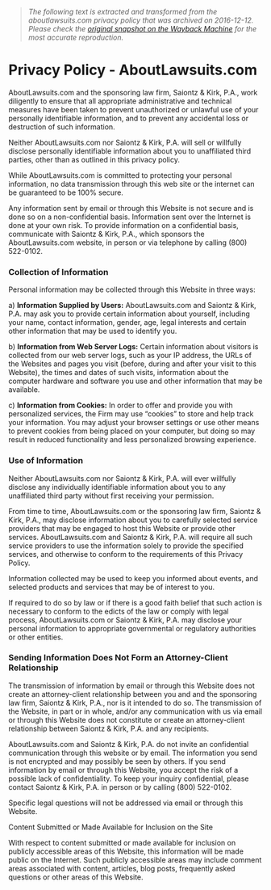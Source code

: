 > *The following text is extracted and transformed from the aboutlawsuits.com privacy policy that was archived on 2016-12-12. Please check the [original snapshot on the Wayback Machine](https://web.archive.org/web/20161212215058id_/http%3A//www.aboutlawsuits.com/about/privacy-policy) for the most accurate reproduction.*

# Privacy Policy - AboutLawsuits.com

AboutLawsuits.com and the sponsoring law firm, Saiontz & Kirk, P.A., work diligently to ensure that all appropriate administrative and technical measures have been taken to prevent unauthorized or unlawful use of your personally identifiable information, and to prevent any accidental loss or destruction of such information.

Neither AboutLawsuits.com nor Saiontz & Kirk, P.A. will sell or willfully disclose personally identifiable information about you to unaffiliated third parties, other than as outlined in this privacy policy.

While AboutLawsuits.com is committed to protecting your personal information, no data transmission through this web site or the internet can be guaranteed to be 100% secure. 

Any information sent by email or through this Website is not secure and is done so on a non-confidential basis. Information sent over the Internet is done at your own risk. To provide information on a confidential basis, communicate with Saiontz & Kirk, P.A., which sponsors the AboutLawsuits.com website, in person or via telephone by calling (800) 522-0102.

### Collection of Information

Personal information may be collected through this Website in three ways:

a) **Information Supplied by Users:** AboutLawsuits.com and Saiontz & Kirk, P.A. may ask you to provide certain information about yourself, including your name, contact information, gender, age, legal interests and certain other information that may be used to identify you.

b) **Information from Web Server Logs:** Certain information about visitors is collected from our web server logs, such as your IP address, the URLs of the Websites and pages you visit (before, during and after your visit to this Website), the times and dates of such visits, information about the computer hardware and software you use and other information that may be available.

c) **Information from Cookies:** In order to offer and provide you with personalized services, the Firm may use “cookies” to store and help track your information. You may adjust your browser settings or use other means to prevent cookies from being placed on your computer, but doing so may result in reduced functionality and less personalized browsing experience.

### Use of Information

Neither AboutLawsuits.com nor Saiontz & Kirk, P.A. will ever willfully disclose any individually identifiable information about you to any unaffiliated third party without first receiving your permission.

From time to time, AboutLawsuits.com or the sponsoring law firm, Saiontz & Kirk, P.A., may disclose information about you to carefully selected service providers that may be engaged to host this Website or provide other services. AboutLawsuits.com and Saiontz & Kirk, P.A. will require all such service providers to use the information solely to provide the specified services, and otherwise to conform to the requirements of this Privacy Policy.

Information collected may be used to keep you informed about events, and selected products and services that may be of interest to you.

If required to do so by law or if there is a good faith belief that such action is necessary to conform to the edicts of the law or comply with legal process, AboutLawsuits.com or Saiontz & Kirk, P.A. may disclose your personal information to appropriate governmental or regulatory authorities or other entities.

### Sending Information Does Not Form an Attorney-Client Relationship

The transmission of information by email or through this Website does not create an attorney-client relationship between you and and the sponsoring law firm, Saiontz & Kirk, P.A., nor is it intended to do so. The transmission of the Website, in part or in whole, and/or any communication with us via email or through this Website does not constitute or create an attorney-client relationship between Saiontz & Kirk, P.A. and any recipients.

AboutLawsuits.com and Saiontz & Kirk, P.A. do not invite an confidential communication through this website or by email. The information you send is not encrypted and may possibly be seen by others. If you send information by email or through this Website, you accept the risk of a possible lack of confidentiality. To keep your inquiry confidential, please contact Saiontz & Kirk, P.A. in person or by calling (800) 522-0102.

Specific legal questions will not be addressed via email or through this Website.

Content Submitted or Made Available for Inclusion on the Site

With respect to content submitted or made available for inclusion on publicly accessible areas of this Website, this information will be made public on the Internet. Such publicly accessible areas may include comment areas associated with content, articles, blog posts, frequently asked questions or other areas of this Website.
